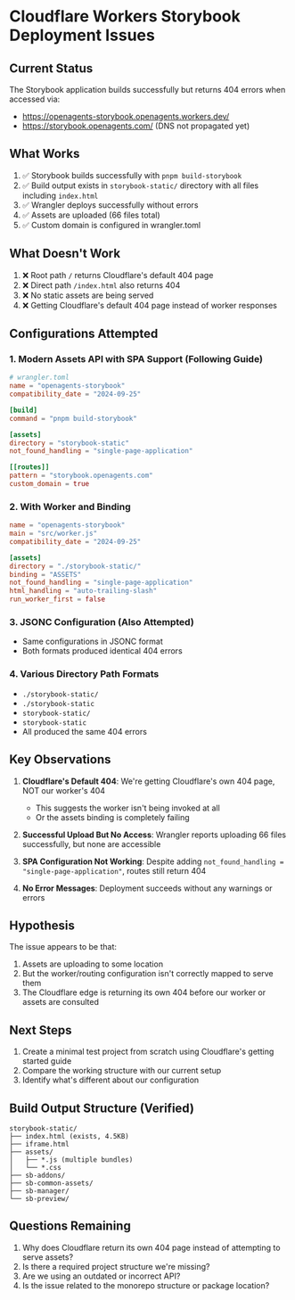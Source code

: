 # Cloudflare Workers Storybook Deployment Issues

## Current Status
The Storybook application builds successfully but returns 404 errors when accessed via:
- https://openagents-storybook.openagents.workers.dev/
- https://storybook.openagents.com/ (DNS not propagated yet)

## What Works
1. ✅ Storybook builds successfully with `pnpm build-storybook`
2. ✅ Build output exists in `storybook-static/` directory with all files including `index.html`
3. ✅ Wrangler deploys successfully without errors
4. ✅ Assets are uploaded (66 files total)
5. ✅ Custom domain is configured in wrangler.toml

## What Doesn't Work
1. ❌ Root path `/` returns Cloudflare's default 404 page
2. ❌ Direct path `/index.html` also returns 404
3. ❌ No static assets are being served
4. ❌ Getting Cloudflare's default 404 page instead of worker responses

## Configurations Attempted

### 1. Modern Assets API with SPA Support (Following Guide)
```toml
# wrangler.toml
name = "openagents-storybook"
compatibility_date = "2024-09-25"

[build]
command = "pnpm build-storybook"

[assets]
directory = "storybook-static"
not_found_handling = "single-page-application"

[[routes]]
pattern = "storybook.openagents.com"
custom_domain = true
```

### 2. With Worker and Binding
```toml
name = "openagents-storybook"
main = "src/worker.js"
compatibility_date = "2024-09-25"

[assets]
directory = "./storybook-static/"
binding = "ASSETS"
not_found_handling = "single-page-application"
html_handling = "auto-trailing-slash"
run_worker_first = false
```

### 3. JSONC Configuration (Also Attempted)
- Same configurations in JSONC format
- Both formats produced identical 404 errors

### 4. Various Directory Path Formats
- `./storybook-static/`
- `./storybook-static`
- `storybook-static/`
- `storybook-static`
- All produced the same 404 errors

## Key Observations

1. **Cloudflare's Default 404**: We're getting Cloudflare's own 404 page, NOT our worker's 404
   - This suggests the worker isn't being invoked at all
   - Or the assets binding is completely failing

2. **Successful Upload But No Access**: Wrangler reports uploading 66 files successfully, but none are accessible

3. **SPA Configuration Not Working**: Despite adding `not_found_handling = "single-page-application"`, routes still return 404

4. **No Error Messages**: Deployment succeeds without any warnings or errors

## Hypothesis
The issue appears to be that:
1. Assets are uploading to some location
2. But the worker/routing configuration isn't correctly mapped to serve them
3. The Cloudflare edge is returning its own 404 before our worker or assets are consulted

## Next Steps
1. Create a minimal test project from scratch using Cloudflare's getting started guide
2. Compare the working structure with our current setup
3. Identify what's different about our configuration

## Build Output Structure (Verified)
```
storybook-static/
├── index.html (exists, 4.5KB)
├── iframe.html
├── assets/
│   ├── *.js (multiple bundles)
│   └── *.css
├── sb-addons/
├── sb-common-assets/
├── sb-manager/
└── sb-preview/
```

## Questions Remaining
1. Why does Cloudflare return its own 404 page instead of attempting to serve assets?
2. Is there a required project structure we're missing?
3. Are we using an outdated or incorrect API?
4. Is the issue related to the monorepo structure or package location?